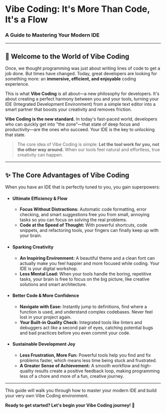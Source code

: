 # Vibe Coding: It's More Than Code, It's a Flow
### A Guide to Mastering Your Modern IDE

---

## 👋 Welcome to the World of Vibe Coding

Once, we thought programming was just about writing lines of code to get a job done. But times have changed. Today, great developers are looking for something more: an **immersive, efficient, and enjoyable** coding experience.

This is what **Vibe Coding** is all about—a new philosophy for developers. It's about creating a perfect harmony between you and your tools, turning your IDE (Integrated Development Environment) from a simple text editor into a smart partner that boosts your creativity and removes friction.

**Vibe Coding is the new standard.** In today's fast-paced world, developers who can quickly get into "the zone"—that state of deep focus and productivity—are the ones who succeed. Your IDE is the key to unlocking that state.

> The core idea of Vibe Coding is simple: **Let the tool work for you, not the other way around.** When our tools feel natural and effortless, true creativity can happen.

---

## ✨ The Core Advantages of Vibe Coding

When you have an IDE that is perfectly tuned to you, you gain superpowers:

*   #### **Ultimate Efficiency & Flow**
    *   **Focus Without Distractions:** Automatic code formatting, error checking, and smart suggestions free you from small, annoying tasks so you can focus on solving the real problems.
    *   **Code at the Speed of Thought:** With powerful shortcuts, code snippets, and refactoring tools, your fingers can finally keep up with your brain.

*   #### **Sparking Creativity**
    *   **An Inspiring Environment:** A beautiful theme and a clean font can actually make you feel happier and more focused while coding. Your IDE is your digital workshop.
    *   **Less Mental Load:** When your tools handle the boring, repetitive tasks, your brain is free to focus on the big picture, like creative solutions and smart architecture.

*   #### **Better Code & More Confidence**
    *   **Navigate with Ease:** Instantly jump to definitions, find where a function is used, and understand complex codebases. Never feel lost in your project again.
    *   **Your Built-in Quality Check:** Integrated tools like linters and debuggers act like a second pair of eyes, catching potential bugs and bad practices before you even commit your code.

*   #### **Sustainable Development Joy**
    *   **Less Frustration, More Fun:** Powerful tools help you find and fix problems faster, which means less time being stuck and frustrated.
    *   **A Greater Sense of Achievement:** A smooth workflow and high-quality results create a positive feedback loop, making programming less of a chore and more of a fun, creative journey.

---

This guide will walk you through how to master your modern IDE and build your very own Vibe Coding environment.

**Ready to get started? Let's begin your Vibe Coding journey! 🚀**